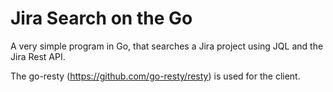 # Jira Search on the Go

A very simple program in Go, that searches a Jira project using JQL and the Jira Rest API.

The go-resty (https://github.com/go-resty/resty) is used for the client.